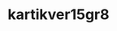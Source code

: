---
title: kartikver15gr8
github: https://github.com/kartikver15gr8
mode: dark
transition: 1s
score: 46.2
archetype:
- Animation
---
